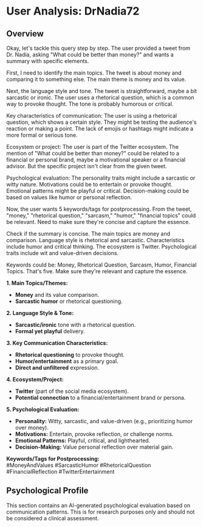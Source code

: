 # User Analysis: DrNadia72

## Overview

<think>
Okay, let's tackle this query step by step. The user provided a tweet from Dr. Nadia, asking "What could be better than money?" and wants a summary with specific elements.

First, I need to identify the main topics. The tweet is about money and comparing it to something else. The main theme is money and its value. 

Next, the language style and tone. The tweet is straightforward, maybe a bit sarcastic or ironic. The user uses a rhetorical question, which is a common way to provoke thought. The tone is probably humorous or critical.

Key characteristics of communication: The user is using a rhetorical question, which shows a certain style. They might be testing the audience's reaction or making a point. The lack of emojis or hashtags might indicate a more formal or serious tone.

Ecosystem or project: The user is part of the Twitter ecosystem. The mention of "What could be better than money?" could be related to a financial or personal brand, maybe a motivational speaker or a financial advisor. But the specific project isn't clear from the given tweet.

Psychological evaluation: The personality traits might include a sarcastic or witty nature. Motivations could be to entertain or provoke thought. Emotional patterns might be playful or critical. Decision-making could be based on values like humor or personal reflection.

Now, the user wants 5 keywords/tags for postprocessing. From the tweet, "money," "rhetorical question," "sarcasm," "humor," "financial topics" could be relevant. Need to make sure they're concise and capture the essence.

Check if the summary is concise. The main topics are money and comparison. Language style is rhetorical and sarcastic. Characteristics include humor and critical thinking. The ecosystem is Twitter. Psychological traits include wit and value-driven decisions.

Keywords could be: Money, Rhetorical Question, Sarcasm, Humor, Financial Topics. That's five. Make sure they're relevant and capture the essence.
</think>

**1. Main Topics/Themes:**  
- **Money** and its value comparison.  
- **Sarcastic humor** or rhetorical questioning.  

**2. Language Style & Tone:**  
- **Sarcastic/ironic** tone with a rhetorical question.  
- **Formal yet playful** delivery.  

**3. Key Communication Characteristics:**  
- **Rhetorical questioning** to provoke thought.  
- **Humor/entertainment** as a primary goal.  
- **Direct and unfiltered** expression.  

**4. Ecosystem/Project:**  
- **Twitter** (part of the social media ecosystem).  
- **Potential connection** to a financial/entertainment brand or persona.  

**5. Psychological Evaluation:**  
- **Personality:** Witty, sarcastic, and value-driven (e.g., prioritizing humor over money).  
- **Motivations:** Entertain, provoke reflection, or challenge norms.  
- **Emotional Patterns:** Playful, critical, and lighthearted.  
- **Decision-Making:** Value personal reflection over material gain.  

**Keywords/Tags for Postprocessing:**  
#MoneyAndValues #SarcasticHumor #RhetoricalQuestion #FinancialReflection #TwitterEntertainment

## Psychological Profile

This section contains an AI-generated psychological evaluation based on communication patterns. This is for research purposes only and should not be considered a clinical assessment.